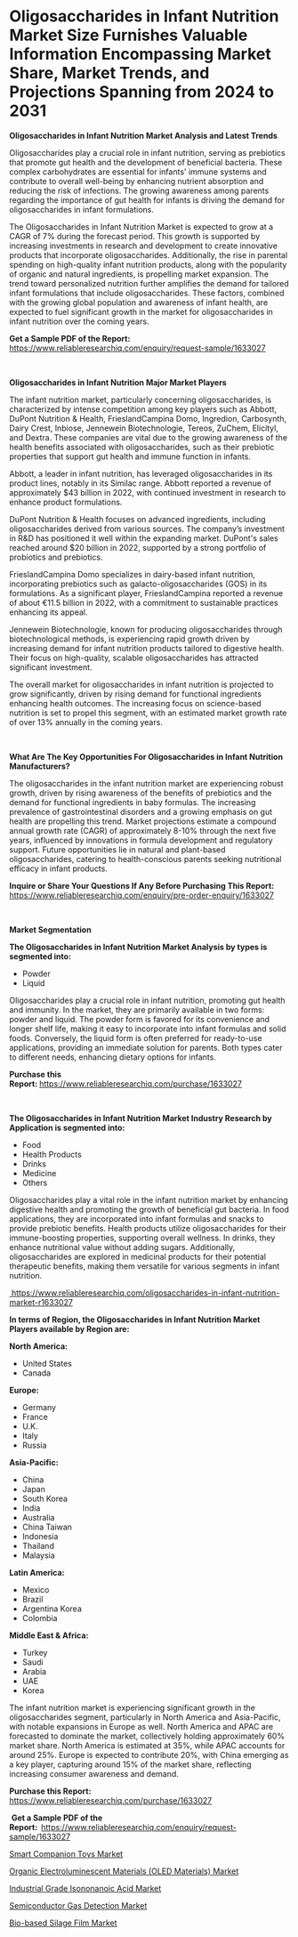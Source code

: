 <p><h1>Oligosaccharides in Infant Nutrition Market Size Furnishes Valuable Information Encompassing Market Share, Market Trends, and Projections Spanning from 2024 to 2031</h1></p><p><strong>Oligosaccharides in Infant Nutrition Market Analysis and Latest Trends</strong></p>
<p><p>Oligosaccharides play a crucial role in infant nutrition, serving as prebiotics that promote gut health and the development of beneficial bacteria. These complex carbohydrates are essential for infants' immune systems and contribute to overall well-being by enhancing nutrient absorption and reducing the risk of infections. The growing awareness among parents regarding the importance of gut health for infants is driving the demand for oligosaccharides in infant formulations.</p><p>The Oligosaccharides in Infant Nutrition Market is expected to grow at a CAGR of 7% during the forecast period. This growth is supported by increasing investments in research and development to create innovative products that incorporate oligosaccharides. Additionally, the rise in parental spending on high-quality infant nutrition products, along with the popularity of organic and natural ingredients, is propelling market expansion. The trend toward personalized nutrition further amplifies the demand for tailored infant formulations that include oligosaccharides. These factors, combined with the growing global population and awareness of infant health, are expected to fuel significant growth in the market for oligosaccharides in infant nutrition over the coming years.</p></p>
<p><strong>Get a Sample PDF of the Report:&nbsp;</strong> <a href="https://www.reliableresearchiq.com/enquiry/request-sample/1633027?utm_campaign=1569&utm_medium=2&utm_source=Github&utm_content=ia&utm_term=30102024&utm_id=oligosaccharides-in-infant-nutrition">https://www.reliableresearchiq.com/enquiry/request-sample/1633027</a></p>
<p>&nbsp;</p>
<p><strong>Oligosaccharides in Infant Nutrition Major Market Players</strong></p>
<p><p>The infant nutrition market, particularly concerning oligosaccharides, is characterized by intense competition among key players such as Abbott, DuPont Nutrition & Health, FrieslandCampina Domo, Ingredion, Carbosynth, Dairy Crest, Inbiose, Jennewein Biotechnologie, Tereos, ZuChem, Elicityl, and Dextra. These companies are vital due to the growing awareness of the health benefits associated with oligosaccharides, such as their prebiotic properties that support gut health and immune function in infants.</p><p>Abbott, a leader in infant nutrition, has leveraged oligosaccharides in its product lines, notably in its Similac range. Abbott reported a revenue of approximately $43 billion in 2022, with continued investment in research to enhance product formulations.</p><p>DuPont Nutrition & Health focuses on advanced ingredients, including oligosaccharides derived from various sources. The company’s investment in R&D has positioned it well within the expanding market. DuPont's sales reached around $20 billion in 2022, supported by a strong portfolio of probiotics and prebiotics.</p><p>FrieslandCampina Domo specializes in dairy-based infant nutrition, incorporating prebiotics such as galacto-oligosaccharides (GOS) in its formulations. As a significant player, FrieslandCampina reported a revenue of about €11.5 billion in 2022, with a commitment to sustainable practices enhancing its appeal.</p><p>Jennewein Biotechnologie, known for producing oligosaccharides through biotechnological methods, is experiencing rapid growth driven by increasing demand for infant nutrition products tailored to digestive health. Their focus on high-quality, scalable oligosaccharides has attracted significant investment.</p><p>The overall market for oligosaccharides in infant nutrition is projected to grow significantly, driven by rising demand for functional ingredients enhancing health outcomes. The increasing focus on science-based nutrition is set to propel this segment, with an estimated market growth rate of over 13% annually in the coming years.</p></p>
<p>&nbsp;</p>
<p><strong>What Are The Key Opportunities For Oligosaccharides in Infant Nutrition Manufacturers?</strong></p>
<p><p>The oligosaccharides in the infant nutrition market are experiencing robust growth, driven by rising awareness of the benefits of prebiotics and the demand for functional ingredients in baby formulas. The increasing prevalence of gastrointestinal disorders and a growing emphasis on gut health are propelling this trend. Market projections estimate a compound annual growth rate (CAGR) of approximately 8-10% through the next five years, influenced by innovations in formula development and regulatory support. Future opportunities lie in natural and plant-based oligosaccharides, catering to health-conscious parents seeking nutritional efficacy in infant products.</p></p>
<p><strong>Inquire or Share Your Questions If Any Before Purchasing This Report:</strong> <a href="https://www.reliableresearchiq.com/enquiry/pre-order-enquiry/1633027?utm_campaign=1569&utm_medium=2&utm_source=Github&utm_content=ia&utm_term=30102024&utm_id=oligosaccharides-in-infant-nutrition">https://www.reliableresearchiq.com/enquiry/pre-order-enquiry/1633027</a></p>
<p>&nbsp;</p>
<p><strong>Market Segmentation</strong></p>
<p><strong>The Oligosaccharides in Infant Nutrition Market Analysis by types is segmented into:</strong></p>
<p><ul><li>Powder</li><li>Liquid</li></ul></p>
<p><p>Oligosaccharides play a crucial role in infant nutrition, promoting gut health and immunity. In the market, they are primarily available in two forms: powder and liquid. The powder form is favored for its convenience and longer shelf life, making it easy to incorporate into infant formulas and solid foods. Conversely, the liquid form is often preferred for ready-to-use applications, providing an immediate solution for parents. Both types cater to different needs, enhancing dietary options for infants.</p></p>
<p><strong>Purchase this Report:&nbsp;</strong><a href="https://www.reliableresearchiq.com/purchase/1633027?utm_campaign=1569&utm_medium=2&utm_source=Github&utm_content=ia&utm_term=30102024&utm_id=oligosaccharides-in-infant-nutrition">https://www.reliableresearchiq.com/purchase/1633027</a></p>
<p>&nbsp;</p>
<p><strong>The Oligosaccharides in Infant Nutrition Market Industry Research by Application is segmented into:</strong></p>
<p><ul><li>Food</li><li>Health Products</li><li>Drinks</li><li>Medicine</li><li>Others</li></ul></p>
<p><p>Oligosaccharides play a vital role in the infant nutrition market by enhancing digestive health and promoting the growth of beneficial gut bacteria. In food applications, they are incorporated into infant formulas and snacks to provide prebiotic benefits. Health products utilize oligosaccharides for their immune-boosting properties, supporting overall wellness. In drinks, they enhance nutritional value without adding sugars. Additionally, oligosaccharides are explored in medicinal products for their potential therapeutic benefits, making them versatile for various segments in infant nutrition.</p></p>
<p><a href="https://www.reliableresearchiq.com/oligosaccharides-in-infant-nutrition-market-r1633027?utm_campaign=1569&utm_medium=2&utm_source=Github&utm_content=ia&utm_term=30102024&utm_id=oligosaccharides-in-infant-nutrition">&nbsp;https://www.reliableresearchiq.com/oligosaccharides-in-infant-nutrition-market-r1633027</a></p>
<p><strong>In terms of Region, the Oligosaccharides in Infant Nutrition Market Players available by Region are:</strong></p>
<p>
    <p> <strong> North America: </strong>
        <ul>
            <li>United States</li>
            <li>Canada</li>
        </ul>
        </p> 
    <p> <strong> Europe: </strong>
        <ul>
            <li>Germany</li>
            <li>France</li>
            <li>U.K.</li>
            <li>Italy</li>
            <li>Russia</li>
        </ul>
        </p> 
    <p> <strong> Asia-Pacific: </strong>
        <ul>
            <li>China</li>
            <li>Japan</li>
            <li>South Korea</li>
            <li>India</li>
            <li>Australia</li>
            <li>China Taiwan</li>
            <li>Indonesia</li>
            <li>Thailand</li>
            <li>Malaysia</li>
        </ul>
        </p> 
    <p> <strong> Latin America: </strong>
        <ul>
            <li>Mexico</li>
            <li>Brazil</li>
            <li>Argentina Korea</li>
            <li>Colombia</li>
        </ul>
        </p> 
    <p> <strong> Middle East & Africa: </strong>
        <ul>
            <li>Turkey</li>
            <li>Saudi</li>
            <li>Arabia</li>
            <li>UAE</li>
            <li>Korea</li>
        </ul>
    </p>
    </p>
<p><p>The infant nutrition market is experiencing significant growth in the oligosaccharides segment, particularly in North America and Asia-Pacific, with notable expansions in Europe as well. North America and APAC are forecasted to dominate the market, collectively holding approximately 60% market share. North America is estimated at 35%, while APAC accounts for around 25%. Europe is expected to contribute 20%, with China emerging as a key player, capturing around 15% of the market share, reflecting increasing consumer awareness and demand.</p></p>
<p><strong>Purchase this Report: </strong><a href="https://www.reliableresearchiq.com/purchase/1633027?utm_campaign=1569&utm_medium=2&utm_source=Github&utm_content=ia&utm_term=30102024&utm_id=oligosaccharides-in-infant-nutrition">https://www.reliableresearchiq.com/purchase/1633027</a></p>
<p>&nbsp;<strong>Get a Sample PDF of the Report:&nbsp;&nbsp;</strong><a href="https://www.reliableresearchiq.com/enquiry/request-sample/1633027?utm_campaign=1569&utm_medium=2&utm_source=Github&utm_content=ia&utm_term=30102024&utm_id=oligosaccharides-in-infant-nutrition">https://www.reliableresearchiq.com/enquiry/request-sample/1633027</a></p>
<p><strong></strong></p>
<p><p><a href="https://www.linkedin.com/pulse/smart-companion-toys-market-size-growth-industry-analysis-segmentation-h9ffe?utm_campaign=1569&utm_medium=2&utm_source=Github&utm_content=ia&utm_term=30102024&utm_id=oligosaccharides-in-infant-nutrition">Smart Companion Toys Market</a></p><p><a href="https://www.linkedin.com/pulse/opportunities-challenges-organic-electroluminescent-materials-sbkee?utm_campaign=1569&utm_medium=2&utm_source=Github&utm_content=ia&utm_term=30102024&utm_id=oligosaccharides-in-infant-nutrition">Organic Electroluminescent Materials (OLED Materials) Market</a></p><p><a href="https://www.linkedin.com/pulse/strategic-market-insights-global-industrial-grade-isononanoic-gha5c?utm_campaign=1569&utm_medium=2&utm_source=Github&utm_content=ia&utm_term=30102024&utm_id=oligosaccharides-in-infant-nutrition">Industrial Grade Isononanoic Acid Market</a></p><p><a href="https://github.com/angelajermaine/Market-Research-Report-List-5/blob/main/semiconductor-gas-detection-market.md?utm_campaign=1569&utm_medium=2&utm_source=Github&utm_content=ia&utm_term=30102024&utm_id=oligosaccharides-in-infant-nutrition">Semiconductor Gas Detection Market</a></p><p><a href="https://www.linkedin.com/pulse/disruption-innovation-bio-based-silage-film-industry-market-analysis-maegc?utm_campaign=1569&utm_medium=2&utm_source=Github&utm_content=ia&utm_term=30102024&utm_id=oligosaccharides-in-infant-nutrition">Bio-based Silage Film Market</a></p></p>
